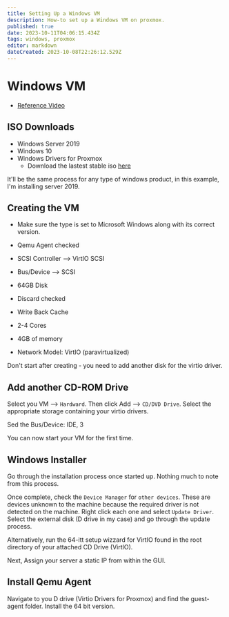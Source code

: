 ```yaml
---
title: Setting Up a Windows VM
description: How-to set up a Windows VM on proxmox.
published: true
date: 2023-10-11T04:06:15.434Z
tags: windows, proxmox
editor: markdown
dateCreated: 2023-10-08T22:26:12.529Z
---
```


# Windows VM

- [Reference Video](https://www.youtube.com/watch?v=MUDjd44t2GE&t=405s)

## ISO Downloads

- Windows Server 2019
- Windows 10
- Windows Drivers for Proxmox
	- Download the lastest stable iso [here](https://pve.proxmox.com/wiki/Windows_VirtIO_Drivers)

It'll be the same process for any type of windows product, in this example, I'm installing server 2019.

## Creating the VM

- Make sure the type is set to Microsoft Windows along with its correct version.

- Qemu Agent checked

- SCSI Controller --> VirtIO SCSI 

- Bus/Device --> SCSI

- 64GB Disk

- Discard checked

- Write Back Cache 

- 2-4 Cores

- 4GB of memory

- Network Model: VirtIO (paravirtualized)

Don't start after creating - you need to add another disk for the virtio driver. 

## Add another CD-ROM Drive

Select you VM --> `Hardward`. Then click Add --> `CD/DVD Drive`. Select the appropriate storage containing your virtio drivers. 

Sed the Bus/Device: IDE, 3

You can now start your VM for the first time.

## Windows Installer

Go through the installation process once started up. Nothing much to note from this process. 

Once complete, check the `Device Manager` for `other devices`. These are devices unknown to the machine because the required driver is not detected on the machine. Right click each one and select `Update Driver`. Select the external disk (D drive in my case) and go through the update process.

Alternatively, run the 64-itt setup wizzard for VirtIO found in the root directory of your attached CD Drive (VirtIO).

Next, Assign your server a static IP from within the GUI. 

## Install Qemu Agent

Navigate to you D drive (Virtio Drivers for Proxmox) and find the guest-agent folder. Install the 64 bit version. 

